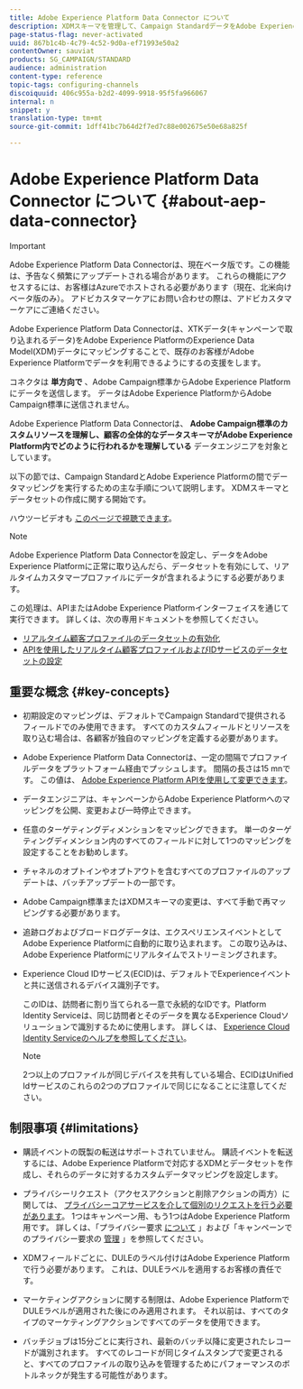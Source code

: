```yaml
---
title: Adobe Experience Platform Data Connector について
description: XDMスキーマを管理して、Campaign StandardデータをAdobe Experience Platformで利用できるようにします。
page-status-flag: never-activated
uuid: 867b1c4b-4c79-4c52-9d0a-ef71993e50a2
contentOwner: sauviat
products: SG_CAMPAIGN/STANDARD
audience: administration
content-type: reference
topic-tags: configuring-channels
discoiquuid: 406c955a-b2d2-4099-9918-95f5fa966067
internal: n
snippet: y
translation-type: tm+mt
source-git-commit: 1dff41bc7b64d2f7ed7c88e002675e50e68a825f

---
```



# Adobe Experience Platform Data Connector について {#about-aep-data-connector}

>[!IMPORTANT]
>
>Adobe Experience Platform Data Connectorは、現在ベータ版です。この機能は、予告なく頻繁にアップデートされる場合があります。 これらの機能にアクセスするには、お客様はAzureでホストされる必要があります（現在、北米向けベータ版のみ）。 アドビカスタマーケアにお問い合わせの際は、アドビカスタマーケアにご連絡ください。

Adobe Experience Platform Data Connectorは、XTKデータ(キャンペーンで取り込まれるデータ)をAdobe Experience PlatformのExperience Data Model(XDM)データにマッピングすることで、既存のお客様がAdobe Experience Platformでデータを利用できるようにするの支援をします。

コネクタは **単方向で** 、Adobe Campaign標準からAdobe Experience Platformにデータを送信します。 データはAdobe Experience PlatformからAdobe Campaign標準に送信されません。

Adobe Experience Platform Data Connectorは、 **Adobe Campaign標準のカスタムリソースを理解し、顧客の全体的なデータスキーマがAdobe Experience Platform内でどのように行われるかを理解している** データエンジニアを対象としています。

以下の節では、Campaign StandardとAdobe Experience Platformの間でデータマッピングを実行するための主な手順について説明します。 XDMスキーマとデータセットの作成に関する開始です。

ハウツービデオも [このページで視聴できます](https://docs.adobe.com/content/help/en/campaign-learn/campaign-standard-tutorials/administrating/adobe-experience-platform-data-connector/understanding-the-adobe-experience-platform-data-connector.html)。

>[!NOTE]
>Adobe Experience Platform Data Connectorを設定し、データをAdobe Experience Platformに正常に取り込んだら、データセットを有効にして、リアルタイムカスタマープロファイルにデータが含まれるようにする必要があります。
>
>この処理は、APIまたはAdobe Experience Platformインターフェイスを通じて実行できます。 詳しくは、次の専用ドキュメントを参照してください。
>
>* [リアルタイム顧客プロファイルのデータセットの有効化](https://docs.adobe.com/content/help/en/experience-platform/rtcdp/datasets/dataset.html)
>* [APIを使用したリアルタイム顧客プロファイルおよびIDサービスのデータセットの設定](https://docs.adobe.com/content/help/en/experience-platform/catalog/api/getting-started.html)


## 重要な概念 {#key-concepts}

* 初期設定のマッピングは、デフォルトでCampaign Standardで提供されるフィールドでのみ使用できます。 すべてのカスタムフィールドとリソースを取り込む場合は、各顧客が独自のマッピングを定義する必要があります。

* Adobe Experience Platform Data Connectorは、一定の間隔でプロファイルデータをプラットフォーム経由でプッシュ&#x200B;します。 間隔の長さは15 mnです。 この値は、 [Adobe Experience Platform APIを使用して変更できます](https://docs.adobe.com/content/help/en/experience-platform/ingestion/home.html)。

* データエンジニアは、キャンペーンからAdobe Experience Platformへのマッピングを公開、変更および一時停止できます。

* 任意のターゲティングディメンションをマッピングできます。 単一のターゲティングディメンション内のすべてのフィールドに対して1つのマッピングを設定することをお勧めします。

* チャネルのオプトインやオプトアウトを含むすべてのプロファイルのアップデートは、バッチアップデートの一部です。

* Adobe Campaign標準またはXDMスキーマの変更は、すべて手動で再マッピングする必要があり&#x200B;ます。

* 追跡ログおよびブロードログデータは、エクスペリエンスイベントとしてAdobe Experience Platformに自動的に取り込まれます。 この取り込みは、Adobe Experience Platformにリアルタイムでストリーミングされます。

* Experience Cloud IDサービス(ECID)は、デフォルトでExperienceイベントと共に送信されるデバイス識別子です。

   このIDは、訪問者に割り当てられる一意で永続的なIDです。Platform Identity Serviceは、同じ訪問者とそのデータを異なるExperience Cloudソリューションで識別するために使用します。 詳しくは、 [Experience Cloud Identity Serviceのヘルプを参照してください](https://docs.adobe.com/content/help/en/id-service/using/home.html)。

   >[!NOTE]
   >
   >2つ以上のプロファイルが同じデバイスを共有している場合、ECIDはUnified Idサービスのこれらの2つのプロファイルで同じになることに注意してください。

## 制限事項 {#limitations}

* 購読イベントの既製の転送はサポートされていません。 購読イベントを転送するには、Adobe Experience Platformで対応するXDMとデータセットを作成し、それらのデータに対するカスタムデータマッピングを設定します。

* プライバシーリクエスト（アクセスアクションと削除アクションの両方）に関しては、 [プライバシーコアサービスを介して個別のリクエストを行う必要があります](https://docs.adobe.com/content/help/en/experience-platform/privacy/home.html#how-to-use-privacy-service-to-manage-privacy-job-requests)。 1つはキャンペーン用、もう1つはAdobe Experience Platform用です。 詳しくは、「プライバシー要求 [について](https://helpx.adobe.com/campaign/kb/acs-privacy.html#righttoaccess) 」および「キャンペーンでのプライバシー要求の [管理](https://helpx.adobe.com/campaign/kb/acs-privacy.html#ManagingPrivacyRequests) 」を参照してください。

* XDMフィールドごとに、DULEのラベル付けはAdobe Experience Platformで行う必要があります。 これは、DULEラベルを適用するお客様の責任です。

* マーケティングアクションに関する制限は、Adobe Experience PlatformでDULEラベルが適用された後にのみ適用されます。 それ以前は、すべてのタイプのマーケティングアクションですべてのデータを使用できます。

* バッチジョブは15分ごとに実行され、最新のバッチ以降に変更されたレコードが識別されます。 すべてのレコードが同じタイムスタンプで変更されると、すべてのプロファイルの取り込みを管理するためにパフォーマンスのボトルネックが発生する可能性があります。
